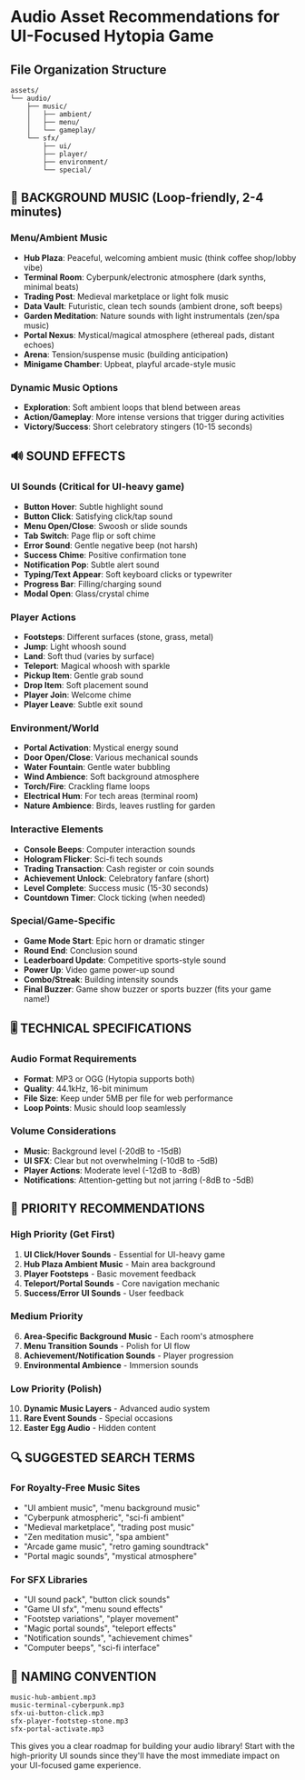 # Audio Asset Recommendations for UI-Focused Hytopia Game

## File Organization Structure
```
assets/
└── audio/
    ├── music/
    │   ├── ambient/
    │   ├── menu/
    │   └── gameplay/
    └── sfx/
        ├── ui/
        ├── player/
        ├── environment/
        └── special/
```

## 🎵 BACKGROUND MUSIC (Loop-friendly, 2-4 minutes)

### Menu/Ambient Music
- **Hub Plaza**: Peaceful, welcoming ambient music (think coffee shop/lobby vibe)
- **Terminal Room**: Cyberpunk/electronic atmosphere (dark synths, minimal beats)
- **Trading Post**: Medieval marketplace or light folk music
- **Data Vault**: Futuristic, clean tech sounds (ambient drone, soft beeps)
- **Garden Meditation**: Nature sounds with light instrumentals (zen/spa music)
- **Portal Nexus**: Mystical/magical atmosphere (ethereal pads, distant echoes)
- **Arena**: Tension/suspense music (building anticipation)
- **Minigame Chamber**: Upbeat, playful arcade-style music

### Dynamic Music Options
- **Exploration**: Soft ambient loops that blend between areas
- **Action/Gameplay**: More intense versions that trigger during activities
- **Victory/Success**: Short celebratory stingers (10-15 seconds)

## 🔊 SOUND EFFECTS

### UI Sounds (Critical for UI-heavy game)
- **Button Hover**: Subtle highlight sound
- **Button Click**: Satisfying click/tap sound
- **Menu Open/Close**: Swoosh or slide sounds
- **Tab Switch**: Page flip or soft chime
- **Error Sound**: Gentle negative beep (not harsh)
- **Success Chime**: Positive confirmation tone
- **Notification Pop**: Subtle alert sound
- **Typing/Text Appear**: Soft keyboard clicks or typewriter
- **Progress Bar**: Filling/charging sound
- **Modal Open**: Glass/crystal chime

### Player Actions
- **Footsteps**: Different surfaces (stone, grass, metal)
- **Jump**: Light whoosh sound
- **Land**: Soft thud (varies by surface)
- **Teleport**: Magical whoosh with sparkle
- **Pickup Item**: Gentle grab sound
- **Drop Item**: Soft placement sound
- **Player Join**: Welcome chime
- **Player Leave**: Subtle exit sound

### Environment/World
- **Portal Activation**: Mystical energy sound
- **Door Open/Close**: Various mechanical sounds
- **Water Fountain**: Gentle water bubbling
- **Wind Ambience**: Soft background atmosphere
- **Torch/Fire**: Crackling flame loops
- **Electrical Hum**: For tech areas (terminal room)
- **Nature Ambience**: Birds, leaves rustling for garden

### Interactive Elements
- **Console Beeps**: Computer interaction sounds
- **Hologram Flicker**: Sci-fi tech sounds
- **Trading Transaction**: Cash register or coin sounds
- **Achievement Unlock**: Celebratory fanfare (short)
- **Level Complete**: Success music (15-30 seconds)
- **Countdown Timer**: Clock ticking (when needed)

### Special/Game-Specific
- **Game Mode Start**: Epic horn or dramatic stinger
- **Round End**: Conclusion sound
- **Leaderboard Update**: Competitive sports-style sound
- **Power Up**: Video game power-up sound
- **Combo/Streak**: Building intensity sounds
- **Final Buzzer**: Game show buzzer or sports buzzer (fits your game name!)

## 🎚️ TECHNICAL SPECIFICATIONS

### Audio Format Requirements
- **Format**: MP3 or OGG (Hytopia supports both)
- **Quality**: 44.1kHz, 16-bit minimum
- **File Size**: Keep under 5MB per file for web performance
- **Loop Points**: Music should loop seamlessly

### Volume Considerations
- **Music**: Background level (-20dB to -15dB)
- **UI SFX**: Clear but not overwhelming (-10dB to -5dB)
- **Player Actions**: Moderate level (-12dB to -8dB)
- **Notifications**: Attention-getting but not jarring (-8dB to -5dB)

## 🎯 PRIORITY RECOMMENDATIONS

### High Priority (Get First)
1. **UI Click/Hover Sounds** - Essential for UI-heavy game
2. **Hub Plaza Ambient Music** - Main area background
3. **Player Footsteps** - Basic movement feedback
4. **Teleport/Portal Sounds** - Core navigation mechanic
5. **Success/Error UI Sounds** - User feedback

### Medium Priority
6. **Area-Specific Background Music** - Each room's atmosphere
7. **Menu Transition Sounds** - Polish for UI flow
8. **Achievement/Notification Sounds** - Player progression
9. **Environmental Ambience** - Immersion sounds

### Low Priority (Polish)
10. **Dynamic Music Layers** - Advanced audio system
11. **Rare Event Sounds** - Special occasions
12. **Easter Egg Audio** - Hidden content

## 🔍 SUGGESTED SEARCH TERMS

### For Royalty-Free Music Sites
- "UI ambient music", "menu background music"
- "Cyberpunk atmospheric", "sci-fi ambient"
- "Medieval marketplace", "trading post music" 
- "Zen meditation music", "spa ambient"
- "Arcade game music", "retro gaming soundtrack"
- "Portal magic sounds", "mystical atmosphere"

### For SFX Libraries
- "UI sound pack", "button click sounds"
- "Game UI sfx", "menu sound effects"
- "Footstep variations", "player movement"
- "Magic portal sounds", "teleport effects"
- "Notification sounds", "achievement chimes"
- "Computer beeps", "sci-fi interface"

## 📁 NAMING CONVENTION
```
music-hub-ambient.mp3
music-terminal-cyberpunk.mp3
sfx-ui-button-click.mp3
sfx-player-footstep-stone.mp3
sfx-portal-activate.mp3
```

This gives you a clear roadmap for building your audio library! Start with the high-priority UI sounds since they'll have the most immediate impact on your UI-focused game experience.